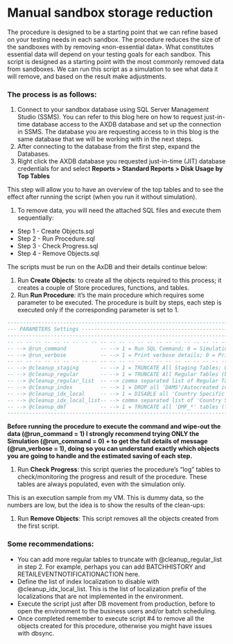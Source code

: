 # Manual sandbox storage reduction

The procedure is designed to be a starting point that we can refine based on your testing needs in each sandbox.
The procedure reduces the size of the sandboxes with by removing «non-essential data». What constitutes essential data will depend on your testing goals for each sandbox. This script is designed as a starting point with the most commonly removed data from sandboxes. We can run this script as a simulation to see what data it will remove, and based on the result make adjustments.
 
### The process is as follows:
1. Connect to your sandbox database using SQL Server Management Studio (SSMS). You can refer to this blog here on how to request just-in-time database access to the AXDB database and set up the connection in SSMS. The database you are requesting access to in this blog is the same database that we will be working with in the next steps. 
2. After connecting to the database from the first step, expand the Databases. 
3. Right click the AXDB database you requested just-in-time (JIT) database credentials for and select **Reports > Standard Reports > Disk Usage by Top Tables**



This step will allow you to have an overview of the top tables and to see the effect after running the script (when you run it without simulation).
 
1. To remove data, you will need the attached SQL files and execute them sequentially: 
- Step 1 - Create Objects.sql 
- Step 2 - Run Procedure.sql 
- Step 3 - Check Progress.sql 
- Step 4 - Remove Objects.sql 
 
The scripts must be run on the AxDB and their details continue below:
 


 
1. Run **Create Objects**: to create all the objects required to this process; it creates a couple of Store procedures, functions, and tables.  
2. Run **Run Procedure**: it’s the main procedure which requires some parameter to be executed. The procedure is built by steps, each step is executed only if the corresponding parameter is set to 1. 
```sql
--------------------------------------------------------------------------------------------------------------------------------
--- PARAMETERS Settings -----------------------------------------------------------------------------------------------
--------------------------------------------------------------------------------------------------------------------------------
-- -- -- -- -- -- -- -- -- -- -- -- -- -- -- -- -- -- -- -- -- -- -- -- -- -- -- -- -- -- -- -- -- -- -- -- -- -- -- -- -- -- -- 
-- --> @run_command           -- --> 1 = Run SQL Command; 0 = Simulation
-- --> @run_verbose           -- --> 1 = Print verbose details; 0 = Print only stage's execution status
-- -- -- -- -- -- -- -- -- -- -- -- -- -- -- -- -- -- -- -- -- -- -- -- -- -- -- -- -- -- -- -- -- -- -- -- -- -- -- -- -- -- -- 
-- --> @cleanup_staging       -- --> 1 = TRUNCATE All Staging Tables; 0 = cleansing skipped
-- --> @cleanup_regular       -- --> 1 = TRUNCATE All Regular Tables (by the predefined input list); 0 = cleansing skipped
-- --> @cleanup_regular_list  -- --> comma separated list of Regular Tables to truncate (if empty cleansing skipped)
-- --> @cleanup_index         -- --> 1 = DROP all 'DAMS'/Autocreated indexes; 0 = cleansing skipped
-- --> @cleanup_idx_local     -- --> 1 = DISABLE all 'Country Specific' indexes; 0 = cleansing skipped
-- --> @cleanup_idx_local_list-- --> comma separated list of 'Country Specific' code to disable (if empty cleansing skipped)
-- --> @cleanup_dmf           -- --> 1 = TRUNCATE all 'DMF_*' tables (framework's working tables); 0 = cleansing skipped
--------------------------------------------------------------------------------------------------------------------------------
```

**Before running the procedure to execute the command and wipe-out the data (@run_command = 1) I strongly recommend trying ONLY the Simulation (@run_command = 0) + to get the full details of message (@run_verbose = 1), doing so you can understand exactly which objects you are going to handle and the estimated saving of each step.**
 
1. Run **Check Progress**: this script queries the procedure’s “log” tables to check/monitoring the progress and result of the procedure. These tables are always populated, even with the simulation only. 
 
This is an execution sample from my VM. This is dummy data, so the numbers are low, but the idea is to show the results of the clean-ups:


 
 
1. Run **Remove Objects**: This script removes all the objects created from the first script.  
 
### Some recommendations:
- You can add more regular tables to truncate with @cleanup_regular_list in step 2. For example, perhaps you can add BATCHHISTORY and RETAILEVENTNOTIFICATIONACTION here. 
- Define the list of index localization to disable with @cleanup_idx_local_list. This is the list of localization prefix of the localizations that are not implemented in the environment. 
- Execute the script just after DB movement from production, before to open the environment to the business users and/or batch scheduling. 
- Once completed remember to execute script #4 to remove all the objects created for this procedure, otherwise you might have issues with dbsync. 
 

